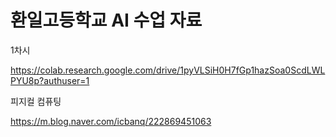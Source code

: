 # 환일고등학교 AI 수업 자료 

1차시 


https://colab.research.google.com/drive/1pyVLSiH0H7fGp1hazSoa0ScdLWLPYU8p?authuser=1


피지컬 컴퓨팅 

https://m.blog.naver.com/icbanq/222869451063
